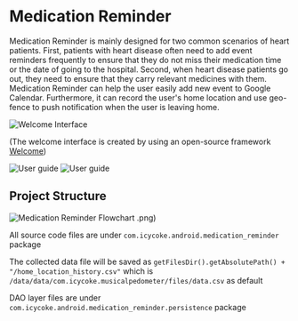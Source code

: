 # Medication Reminder
Medication Reminder is mainly designed for two common scenarios of heart patients. First, patients with heart disease often need to add event reminders frequently to ensure that they do not miss their medication time or the date of going to the hospital. Second, when heart disease patients go out, they need to ensure that they carry relevant medicines with them. Medication Reminder can help the user easily add new event to Google Calendar. Furthermore, it can record the user's home location and use geo-fence to push notification when the user is leaving home.

![Welcome Interface](https://github.com/icycoke/img-repo/blob/main/medication-reminder/welcome.png)

(The welcome interface is created by using an open-source framework [Welcome](https://github.com/icycoke/welcome-android))

![User guide](https://github.com/icycoke/img-repo/blob/main/medication-reminder/guide1.png)
![User guide](https://github.com/icycoke/img-repo/blob/main/medication-reminder/guide2.png)

## Project Structure
![Medication Reminder Flowchart](https://github.com/icycoke/img-repo/blob/main/medication-reminder/medication_reminder_flowchart)
.png)

All source code files are under `com.icycoke.android.medication_reminder` package

The collected data file will be saved as `getFilesDir().getAbsolutePath() + "/home_location_history.csv"` which is `/data/data/com.icycoke.musicalpedometer/files/data.csv` as default

DAO layer files are under `com.icycoke.android.medication_reminder.persistence` package